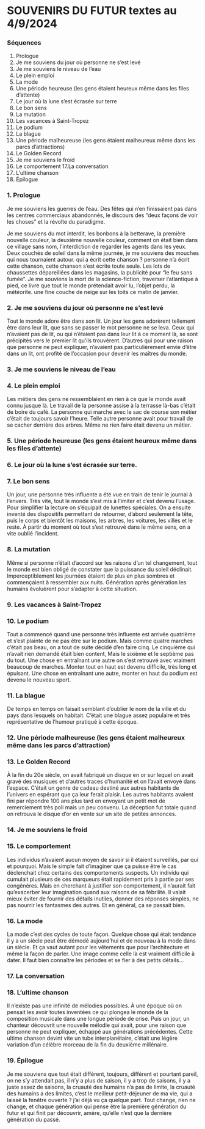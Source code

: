 # SOUVENIRS DU FUTUR textes au 4/9/2024

### Séquences

1. Prologue
2. Je me souviens du jour où personne ne s’est levé
3. Je me souviens le niveau de l’eau
4. Le plein emploi
5. La mode
6. Une période heureuse (les gens étaient heureux même dans les files d’attente)
7. Le jour où la lune s’est écrasée sur terre
8. Le bon sens
9. La mutation
10. Les vacances à Saint-Tropez
11. Le podium
12. La blague
13. Une période malheureuse (les gens étaient malheureux même dans les parcs
d’attractions)
14. Le Golden Record 
15. Je me souviens le froid 
16. Le comportement 17.La conversation 
18. L’ultime chanson 
19. Épilogue

### 1. Prologue
Je me souviens les guerres de l’eau. Des fêtes qui n’en finissaient pas dans les centres commerciaux abandonnés, le discours des “deux façons de voir les choses” et la révolte du paradigme.

Je me souviens du mot interdit, les bonbons à la betterave, la première nouvelle couleur, la deuxième nouvelle couleur, comment on était bien dans ce village sans nom, l’interdiction de regarder les agents dans les yeux. Deux couchés de soleil dans la même journée, je me souviens des mouches qui nous tournaient autour.
qui a écrit cette chanson ? personne n’a écrit cette chanson, cette chanson s’est écrite toute seule.
Les lots de chaussettes dépareillées dans les magasins, la publicité pour “le feu sans fumée”. Je me souviens la mort de la science-fiction, traverser l’atlantique à pied, ce livre que tout le monde prétendait avoir lu, l’objet perdu, la météorite.
une fine couche de neige sur les toits ce matin de janvier.
### 2. Je me souviens du jour où personne ne s’est levé
Tout le monde adore être dans son lit.
Un jour les gens adorèrent tellement être dans leur lit, que sans se passer le mot personne ne se leva.
Ceux qui n’avaient pas de lit, ou qui n’étaient pas dans leur lit à ce moment là, se sont précipités vers le premier lit qu’ils trouvèrent.
D’autres qui pour une raison que personne ne peut expliquer, n’avaient pas particulièrement envie d’être dans un lit, ont profité de l’occasion pour devenir les maîtres du monde.
### 3. Je me souviens le niveau de l’eau 
### 4. Le plein emploi
Les métiers des gens ne ressemblaient en rien à ce que le monde avait connu jusque là. Le travail de la personne assise à la terrasse là-bas c’était de boire du café. La personne qui marche avec le sac de course son métier c’était de toujours savoir l’heure. Telle autre personne avait pour travail de se cacher derrière des arbres. Même ne rien faire était devenu un métier.
### 5. Une période heureuse (les gens étaient heureux même dans les files d’attente)
### 6. Le jour où la lune s’est écrasée sur terre.
### 7. Le bon sens
Un jour, une personne très influente a été vue en train de tenir le journal à l’envers. Très vite, tout le monde s’est mis à l’imiter et c’est devenu l’usage. Pour simplifier la lecture on s’équipait de lunettes spéciales. On a ensuite inventé des dispositifs permettant de retourner, d’abord seulement la tête, puis le corps et bientôt les maisons, les arbres, les voitures, les villes et le reste. À partir du moment où tout s’est retrouvé dans le même sens, on a vite oublié l’incident.
### 8. La mutation
Même si personne n’était d’accord sur les raisons d’un tel changement, tout le monde est bien obligé de constater que la puissance du soleil déclinait.
Imperceptiblement les journées étaient de plus en plus sombres et commençaient à ressembler aux nuits. Génération après génération les humains évoluèrent pour s’adapter à cette situation.
### 9. Les vacances à Saint-Tropez 
### 10. Le podium
Tout a commencé quand une personne très influente est arrivée quatrième et s’est plainte de ne pas être sur le podium.
Mais comme quatre marches c’était pas beau, on a tout de suite décidé d’en faire cinq. Le cinquième qui n’avait rien demandé était bien content,
Mais le sixième et le septième pas du tout.
Une chose en entraînant une autre on s’est retrouvé avec vraiment beaucoup de marches.
Monter tout en haut est devenu difficile, très long et épuisant.
Une chose en entraînant une autre, monter en haut du podium est devenu le nouveau sport.
### 11. La blague
De temps en temps on faisait semblant d’oublier le nom de la ville et du pays dans lesquels on habitait. C’était une blague assez populaire et très représentative de l’humour pratiqué à cette époque.
### 12. Une période malheureuse (les gens étaient malheureux même dans les parcs d’attraction)
### 13. Le Golden Record
À la fin du 20e siècle, on avait fabriqué un disque en or sur lequel on avait gravé des musiques et d’autres traces d’humanité et on l’avait envoyé dans l’espace.
C’était un genre de cadeau destiné aux autres habitants de l’univers en espérant que ça leur ferait plaisir.
Les autres habitants avaient fini par répondre 100 ans plus tard en envoyant un petit mot de remerciement très poli mais un peu convenu. La déception fut totale quand on retrouva le disque d’or en vente sur un site de petites annonces.
### 14. Je me souviens le froid 
### 15. Le comportement
Les individus n’avaient aucun moyen de savoir si il étaient surveillés, par qui et pourquoi. Mais le simple fait d’imaginer que ça puisse être le cas déclenchait chez certains des comportements suspects.
Un individu qui cumulait plusieurs de ces marqueurs était rapidement pris à partie par ses congénères. Mais en cherchant à justifier son comportement, il n’aurait fait qu’exacerber leur imagination quand aux raisons de sa fébrilité.
Il valait mieux éviter de fournir des détails inutiles, donner des réponses simples, ne pas nourrir les fantasmes des autres. Et en général, ça se passait bien.
### 16. La mode
La mode c’est des cycles de toute façon. Quelque chose qui était tendance il y a un siècle peut être démodé aujourd’hui et de nouveau à la mode dans un siècle. Et ça vaut autant pour les vêtements que pour l’architecture et même la façon de parler. Une image comme celle là est vraiment difficile à dater. Il faut bien connaître les périodes et se fier à des petits détails...
### 17. La conversation 
### 18. L’ultime chanson
Il n’existe pas une infinité de mélodies possibles. À une époque où on pensait les avoir toutes inventées ce qui plongea le monde de la composition musicale dans une longue période de crise.
Puis un jour, un chanteur découvrit une nouvelle mélodie qui avait, pour une raison que personne ne peut expliquer, échappé aux générations précédentes. Cette ultime chanson devint vite un tube interplanétaire, c’était une légère variation d’un célèbre morceau de la fin du deuxième millénaire.
### 19. Épilogue
Je me souviens que tout était différent, toujours, différent et pourtant pareil, on ne s’y attendait pas, il n’y a plus de saison, il y a trop de saisons, il y a juste assez de saisons, la cruauté des humains n’a pas de limite, la cruauté des humains a des limites, c’est le meilleur petit-déjeuner de ma vie, qui a laissé la fenêtre ouverte ? j’ai déjà vu ça quelque part. Tout change, rien ne change, et chaque génération qui pense être la première génération du futur et qui finit par découvrir, amère, qu’elle n’est que la dernière génération du passé.
